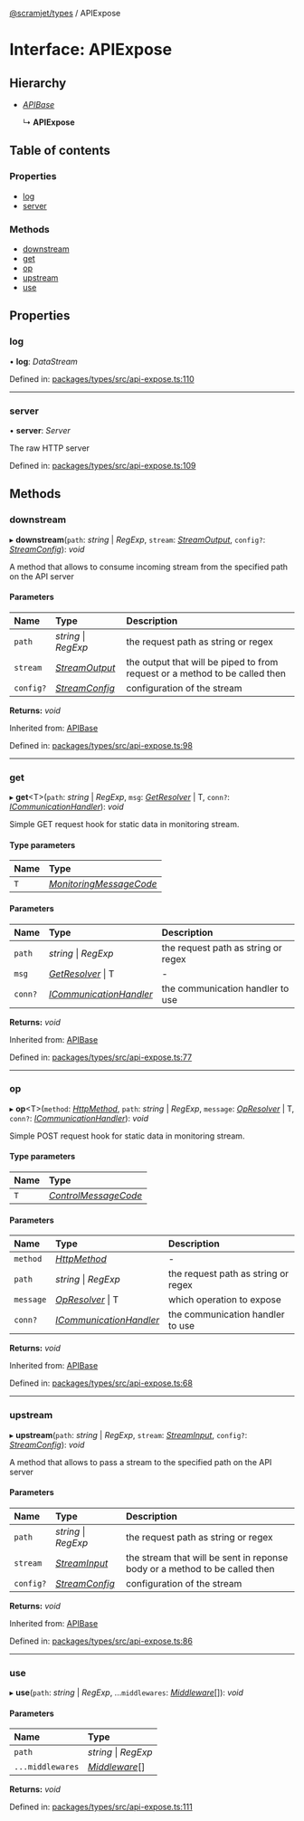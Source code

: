 [@scramjet/types](../README.md) / APIExpose

# Interface: APIExpose

## Hierarchy

- [*APIBase*](apibase.md)

  ↳ **APIExpose**

## Table of contents

### Properties

- [log](apiexpose.md#log)
- [server](apiexpose.md#server)

### Methods

- [downstream](apiexpose.md#downstream)
- [get](apiexpose.md#get)
- [op](apiexpose.md#op)
- [upstream](apiexpose.md#upstream)
- [use](apiexpose.md#use)

## Properties

### log

• **log**: *DataStream*

Defined in: [packages/types/src/api-expose.ts:110](https://github.com/scramjet-cloud-platform/scramjet-csi-dev/blob/8f44413a/packages/types/src/api-expose.ts#L110)

___

### server

• **server**: *Server*

The raw HTTP server

Defined in: [packages/types/src/api-expose.ts:109](https://github.com/scramjet-cloud-platform/scramjet-csi-dev/blob/8f44413a/packages/types/src/api-expose.ts#L109)

## Methods

### downstream

▸ **downstream**(`path`: *string* \| *RegExp*, `stream`: [*StreamOutput*](../README.md#streamoutput), `config?`: [*StreamConfig*](../README.md#streamconfig)): *void*

A method that allows to consume incoming stream from the specified path on the API server

#### Parameters

| Name | Type | Description |
| :------ | :------ | :------ |
| `path` | *string* \| *RegExp* | the request path as string or regex |
| `stream` | [*StreamOutput*](../README.md#streamoutput) | the output that will be piped to from request or a method to be called then |
| `config?` | [*StreamConfig*](../README.md#streamconfig) | configuration of the stream |

**Returns:** *void*

Inherited from: [APIBase](apibase.md)

Defined in: [packages/types/src/api-expose.ts:98](https://github.com/scramjet-cloud-platform/scramjet-csi-dev/blob/8f44413a/packages/types/src/api-expose.ts#L98)

___

### get

▸ **get**<T\>(`path`: *string* \| *RegExp*, `msg`: [*GetResolver*](../README.md#getresolver) \| T, `conn?`: [*ICommunicationHandler*](icommunicationhandler.md)): *void*

Simple GET request hook for static data in monitoring stream.

#### Type parameters

| Name | Type |
| :------ | :------ |
| `T` | [*MonitoringMessageCode*](../README.md#monitoringmessagecode) |

#### Parameters

| Name | Type | Description |
| :------ | :------ | :------ |
| `path` | *string* \| *RegExp* | the request path as string or regex |
| `msg` | [*GetResolver*](../README.md#getresolver) \| T | - |
| `conn?` | [*ICommunicationHandler*](icommunicationhandler.md) | the communication handler to use |

**Returns:** *void*

Inherited from: [APIBase](apibase.md)

Defined in: [packages/types/src/api-expose.ts:77](https://github.com/scramjet-cloud-platform/scramjet-csi-dev/blob/8f44413a/packages/types/src/api-expose.ts#L77)

___

### op

▸ **op**<T\>(`method`: [*HttpMethod*](../README.md#httpmethod), `path`: *string* \| *RegExp*, `message`: [*OpResolver*](../README.md#opresolver) \| T, `conn?`: [*ICommunicationHandler*](icommunicationhandler.md)): *void*

Simple POST request hook for static data in monitoring stream.

#### Type parameters

| Name | Type |
| :------ | :------ |
| `T` | [*ControlMessageCode*](../README.md#controlmessagecode) |

#### Parameters

| Name | Type | Description |
| :------ | :------ | :------ |
| `method` | [*HttpMethod*](../README.md#httpmethod) | - |
| `path` | *string* \| *RegExp* | the request path as string or regex |
| `message` | [*OpResolver*](../README.md#opresolver) \| T | which operation to expose |
| `conn?` | [*ICommunicationHandler*](icommunicationhandler.md) | the communication handler to use |

**Returns:** *void*

Inherited from: [APIBase](apibase.md)

Defined in: [packages/types/src/api-expose.ts:68](https://github.com/scramjet-cloud-platform/scramjet-csi-dev/blob/8f44413a/packages/types/src/api-expose.ts#L68)

___

### upstream

▸ **upstream**(`path`: *string* \| *RegExp*, `stream`: [*StreamInput*](../README.md#streaminput), `config?`: [*StreamConfig*](../README.md#streamconfig)): *void*

A method that allows to pass a stream to the specified path on the API server

#### Parameters

| Name | Type | Description |
| :------ | :------ | :------ |
| `path` | *string* \| *RegExp* | the request path as string or regex |
| `stream` | [*StreamInput*](../README.md#streaminput) | the stream that will be sent in reponse body or a method to be called then |
| `config?` | [*StreamConfig*](../README.md#streamconfig) | configuration of the stream |

**Returns:** *void*

Inherited from: [APIBase](apibase.md)

Defined in: [packages/types/src/api-expose.ts:86](https://github.com/scramjet-cloud-platform/scramjet-csi-dev/blob/8f44413a/packages/types/src/api-expose.ts#L86)

___

### use

▸ **use**(`path`: *string* \| *RegExp*, ...`middlewares`: [*Middleware*](../README.md#middleware)[]): *void*

#### Parameters

| Name | Type |
| :------ | :------ |
| `path` | *string* \| *RegExp* |
| `...middlewares` | [*Middleware*](../README.md#middleware)[] |

**Returns:** *void*

Defined in: [packages/types/src/api-expose.ts:111](https://github.com/scramjet-cloud-platform/scramjet-csi-dev/blob/8f44413a/packages/types/src/api-expose.ts#L111)
